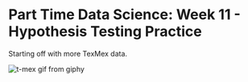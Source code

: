 # Part Time Data Science:  Week 11 - Hypothesis Testing Practice

Starting off with more TexMex data.

![t-mex gif from giphy](https://media.giphy.com/media/U3DJs3utzTKEHVOyV9/giphy.gif)
